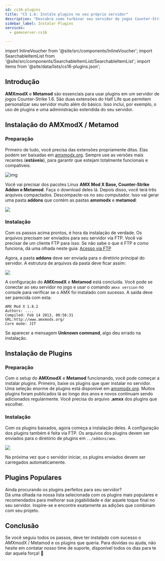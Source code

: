 ```yaml
---
id: cs16-plugins
title: "CS 1.6: Instale plugins no seu próprio servidor"
description: "Descubra como turbinar seu servidor de jogos Counter-Strike 1.6 com AMXmodX e Metamod para personalização avançada e administração → Saiba mais agora"
sidebar_label: Instalar Plugins
services:
  - gameserver-cs16

---
```


import InlineVoucher from '@site/src/components/InlineVoucher';
import SearchableItemList from '@site/src/components/SearchableItemList/SearchableItemList';
import items from '@site/data/lists/cs16-plugins.json';

## Introdução

**AMXmodX** e **Metamod** são essenciais para usar plugins em um servidor de jogos Counter-Strike 1.6. São duas extensões do Half Life que permitem personalizar seu servidor muito além do básico. Isso inclui, por exemplo, o uso de plugins e uma administração estendida do seu servidor.

<InlineVoucher />

## Instalação do AMXmodX / Metamod

### Preparação

Primeiro de tudo, você precisa das extensões propriamente ditas. Elas podem ser baixadas em [amxmodx.org](https://amxmodx.org/downloads-new.php). Sempre use as versões mais recentes (**estáveis**), para garantir que estejam totalmente funcionais e compatíveis.

![img](https://screensaver01.zap-hosting.com/index.php/s/SxJaFb7Cz79c7ER/preview)

Você vai precisar dos pacotes Linux **AMX Mod X Base, Counter-Strike Addon e Metamod**. Faça o download deles lá. Depois disso, você terá três arquivos compactados. Descompacte-os no seu computador. Isso vai gerar uma pasta **addons** que contém as pastas **amxmodx** e **metamod**:

![](https://screensaver01.zap-hosting.com/index.php/s/LQdb93T39YApA6B/preview)

### Instalação

Com os passos acima prontos, é hora da instalação de verdade. Os arquivos precisam ser enviados para seu servidor via FTP. Você vai precisar de um cliente FTP para isso. Se não sabe o que é FTP e como funciona, dá uma olhada neste guia: [Acesso via FTP](gameserver-ftpaccess.md)

Agora, a pasta **addons** deve ser enviada para o diretório principal do servidor. A estrutura de arquivos da pasta deve ficar assim:

![](https://screensaver01.zap-hosting.com/index.php/s/A5zqJ9GxL47tCrW/preview)

A configuração do **AMXmodX** e **Metamod** está concluída. Você pode se conectar ao seu servidor no jogo e usar o comando ``amxx version`` no console para verificar se o AMX foi instalado com sucesso. A saída deve ser parecida com esta:

```
AMX Mod X 1.8.2
Authors: ....
Compiled: Feb 14 2013, 00:56:31
URL:http://www.amxmodx.org/
Core mode: JIT
```

Se aparecer a mensagem **Unknown command**, algo deu errado na instalação.

## Instalação de Plugins

### Preparação

Com o setup do **AMXmodX** e **Metamod** funcionando, você pode começar a instalar plugins. Primeiro, baixe os plugins que quer instalar no servidor. Uma seleção enorme de plugins está disponível em [amxmodx.org](https://www.amxmodx.org/compiler.php). Muitos plugins foram publicados lá ao longo dos anos e novos continuam sendo adicionados regularmente. Você precisa do arquivo **.amxx** dos plugins que escolher.

### Instalação

Com os plugins baixados, agora começa a instalação deles. A configuração dos plugins também é feita via FTP. Os arquivos dos plugins devem ser enviados para o diretório de plugins em ``../addons/amx``.

![](https://screensaver01.zap-hosting.com/index.php/s/FG2ocNpWCRManSd/preview)

Na próxima vez que o servidor iniciar, os plugins enviados devem ser carregados automaticamente.

## Plugins Populares

Ainda procurando os plugins perfeitos para seu servidor?  
Dá uma olhada na nossa lista selecionada com os plugins mais populares e recomendados para melhorar sua jogabilidade e dar aquele toque final no seu servidor. Inspire-se e encontre exatamente as adições que combinam com seu projeto.

<SearchableItemList items={items} />

## Conclusão

Se você seguiu todos os passos, deve ter instalado com sucesso o AMXmodX / Metamod e os plugins que queria. Para dúvidas ou ajuda, não hesite em contatar nosso time de suporte, disponível todos os dias para te dar aquela força! 🙂

<InlineVoucher />